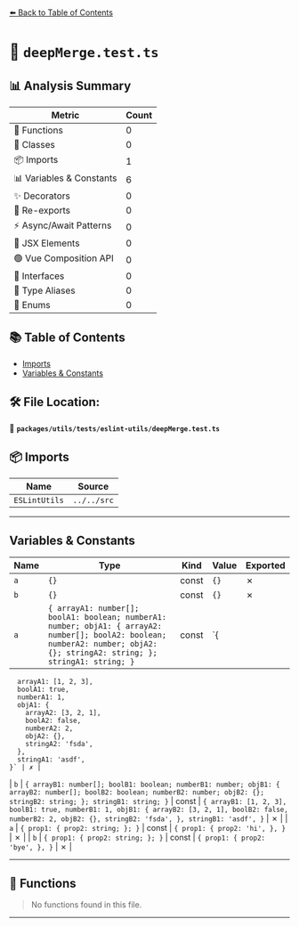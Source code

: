 [⬅️ Back to Table of Contents](../../../../index.md)

# 📄 `deepMerge.test.ts`

## 📊 Analysis Summary

| Metric | Count |
|--------|-------|
| 🔧 Functions | 0 |
| 🧱 Classes | 0 |
| 📦 Imports | 1 |
| 📊 Variables & Constants | 6 |
| ✨ Decorators | 0 |
| 🔄 Re-exports | 0 |
| ⚡ Async/Await Patterns | 0 |
| 💠 JSX Elements | 0 |
| 🟢 Vue Composition API | 0 |
| 📐 Interfaces | 0 |
| 📑 Type Aliases | 0 |
| 🎯 Enums | 0 |

## 📚 Table of Contents

- [Imports](#imports)
- [Variables & Constants](#variables-constants)

## 🛠️ File Location:
📂 **`packages/utils/tests/eslint-utils/deepMerge.test.ts`**

## 📦 Imports

| Name | Source |
|------|--------|
| `ESLintUtils` | `../../src` |


---

## Variables & Constants

| Name | Type | Kind | Value | Exported |
|------|------|------|-------|----------|
| `a` | `{}` | const | `{}` | ✗ |
| `b` | `{}` | const | `{}` | ✗ |
| `a` | `{ arrayA1: number[]; boolA1: boolean; numberA1: number; objA1: { arrayA2: number[]; boolA2: boolean; numberA2: number; objA2: {}; stringA2: string; }; stringA1: string; }` | const | `{
      arrayA1: [1, 2, 3],
      boolA1: true,
      numberA1: 1,
      objA1: {
        arrayA2: [3, 2, 1],
        boolA2: false,
        numberA2: 2,
        objA2: {},
        stringA2: 'fsda',
      },
      stringA1: 'asdf',
    }` | ✗ |
| `b` | `{ arrayB1: number[]; boolB1: boolean; numberB1: number; objB1: { arrayB2: number[]; boolB2: boolean; numberB2: number; objB2: {}; stringB2: string; }; stringB1: string; }` | const | `{
      arrayB1: [1, 2, 3],
      boolB1: true,
      numberB1: 1,
      objB1: {
        arrayB2: [3, 2, 1],
        boolB2: false,
        numberB2: 2,
        objB2: {},
        stringB2: 'fsda',
      },
      stringB1: 'asdf',
    }` | ✗ |
| `a` | `{ prop1: { prop2: string; }; }` | const | `{
      prop1: {
        prop2: 'hi',
      },
    }` | ✗ |
| `b` | `{ prop1: { prop2: string; }; }` | const | `{
      prop1: {
        prop2: 'bye',
      },
    }` | ✗ |


---

## 🔧 Functions

> No functions found in this file.


---